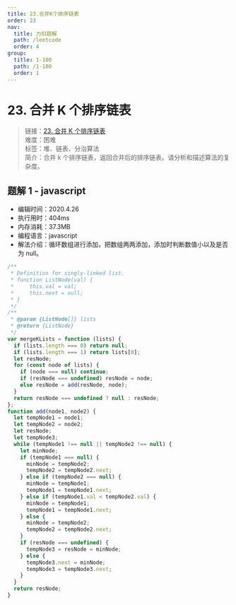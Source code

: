 ```yaml
---
title: 23.合并K个排序链表
order: 23
nav:
  title: 力扣题解
  path: /leetcode
  order: 4
group:
  title: 1-100
  path: /1-100
  order: 1
---
```


# 23. 合并 K 个排序链表

> 链接：[23. 合并 K 个排序链表](https://leetcode-cn.com/problems/merge-k-sorted-lists/)  
> 难度：困难  
> 标签：堆、链表、分治算法  
> 简介：合并 k 个排序链表，返回合并后的排序链表。请分析和描述算法的复杂度。

## 题解 1 - javascript

- 编辑时间：2020.4.26
- 执行用时：404ms
- 内存消耗：37.3MB
- 编程语言：javascript
- 解法介绍：循环数组进行添加，把数组两两添加，添加时判断数值小以及是否为 null。

```javascript
/**
 * Definition for singly-linked list.
 * function ListNode(val) {
 *     this.val = val;
 *     this.next = null;
 * }
 */
/**
 * @param {ListNode[]} lists
 * @return {ListNode}
 */
var mergeKLists = function (lists) {
  if (lists.length === 0) return null;
  if (lists.length === 1) return lists[0];
  let resNode;
  for (const node of lists) {
    if (node === null) continue;
    if (resNode === undefined) resNode = node;
    else resNode = add(resNode, node);
  }
  return resNode === undefined ? null : resNode;
};
function add(node1, node2) {
  let tempNode1 = node1;
  let tempNode2 = node2;
  let resNode;
  let tempNode3;
  while (tempNode1 !== null || tempNode2 !== null) {
    let minNode;
    if (tempNode1 === null) {
      minNode = tempNode2;
      tempNode2 = tempNode2.next;
    } else if (tempNode2 === null) {
      minNode = tempNode1;
      tempNode1 = tempNode1.next;
    } else if (tempNode1.val < tempNode2.val) {
      minNode = tempNode1;
      tempNode1 = tempNode1.next;
    } else {
      minNode = tempNode2;
      tempNode2 = tempNode2.next;
    }
    if (resNode === undefined) {
      tempNode3 = resNode = minNode;
    } else {
      tempNode3.next = minNode;
      tempNode3 = tempNode3.next;
    }
  }
  return resNode;
}
```
